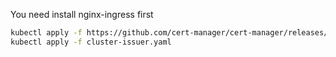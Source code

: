 You need install nginx-ingress first

```bash
kubectl apply -f https://github.com/cert-manager/cert-manager/releases/download/v1.11.0/cert-manager.yaml
kubectl apply -f cluster-issuer.yaml
```